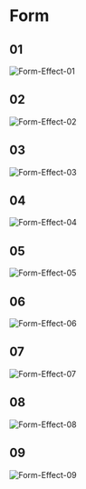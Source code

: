 <!--
 * @Date: 2020-02-21 14:55:24
 * @LastEditors: Yearth
 * @LastEditTime: 2020-02-23 21:06:10
 -->

# Form

## 01

![Form-Effect-01](https://s2.ax1x.com/2019/11/27/Q907zd.gif)

## 02

![Form-Effect-02](https://s2.ax1x.com/2019/11/27/Q9BAe0.gif)

## 03

![Form-Effect-03](https://s2.ax1x.com/2019/11/27/Q9BjXR.gif)

## 04

![Form-Effect-04](https://s2.ax1x.com/2019/11/27/Q9DRUK.gif)

## 05

![Form-Effect-05](https://s2.ax1x.com/2019/11/27/Q9c6kq.gif)

## 06

![Form-Effect-06](https://s2.ax1x.com/2019/11/27/Q9cnfK.gif)

## 07

![Form-Effect-07](https://s2.ax1x.com/2019/12/06/QJnZo4.gif)

## 08

![Form-Effect-08](https://s2.ax1x.com/2020/02/21/3nL6W4.gif)

## 09

![Form-Effect-09](https://s2.ax1x.com/2020/02/23/33SzIe.gif)
